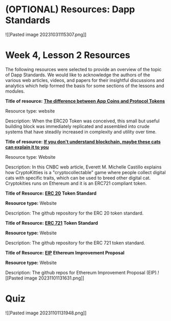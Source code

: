 # (OPTIONAL) Resources: Dapp Standards
![[Pasted image 20231031115307.png]]
# Week 4, Lesson 2 Resources

The following resources were selected to provide an overview of the topic of Dapp Standards. We would like to acknowledge the authors of the various web articles, videos, and papers for their insightful discussions and analytics which help formed the basis for some sections of the lessons and modules.

**Title of resource:** [**The difference between App Coins and Protocol Tokens**](https://blog.0xproject.com/the-difference-between-app-coins-and-protocol-tokens-7281a428348c)

Resource type: website

Description: When the ERC20 Token was conceived, this small but useful building block was immediately replicated and assembled into crude systems that have steadily increased in complexity and utility over time.

**Title of resource:** [**If you don't understand blockchain, maybe these cats can explain it to you**](https://www.cnbc.com/2017/12/17/cryptokitties-makes-it-easy-to-understand-blockchain-and-genetics.html)

Resource type: Website

Description: In this CNBC web article, Everett M. Michelle Castillo explains how CryptoKitties is a "cryptocollectable" game where people collect digital cats with specific traits, which can be used to breed other digital cat. Cryptokities runs on Ethereum and it is an ERC721 compliant token.

**Title of Resource:** [**ERC 20**](https://github.com/ethereum/EIPs/blob/master/EIPS/eip-20.md) **Token Standard**

**Resource type:** Website

Description: The github repository for the ERC 20 token standard.

**Title of Resource:** [**ERC 721**](https://github.com/ethereum/EIPs/blob/master/EIPS/eip-721.md) **Token Standard**

**Resource type:** Website

Description: The github repository for the ERC 721 token standard.

**Title of Resource:** [**EIP**](https://github.com/ethereum/EIPs/blob/master/EIPS/eip-1.md) **Ethereum Improvement Proposal**

**Resource type:** Website

Description: The github repos for Ethereum Improvement Proposal (EIP).![[Pasted image 20231101131631.png]]

# Quiz
![[Pasted image 20231101131948.png]]